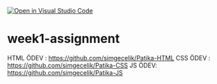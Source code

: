 [![Open in Visual Studio Code](https://classroom.github.com/assets/open-in-vscode-f059dc9a6f8d3a56e377f745f24479a46679e63a5d9fe6f495e02850cd0d8118.svg)](https://classroom.github.com/online_ide?assignment_repo_id=7352866&assignment_repo_type=AssignmentRepo)
# week1-assignment
HTML ÖDEV : https://github.com/simgecelik/Patika-HTML
CSS ÖDEV : https://github.com/simgecelik/Patika-CSS
JS ÖDEV: https://github.com/simgecelik/Patika-JS

